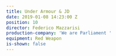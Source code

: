 ```yaml
---
title: Under Armour & JD
date: 2019-01-08 14:23:00 Z
position: 10
director: Federico Mazzarisi
production-company: 'We are Parliament '
equipment: Red Weapon
is-shown: false
---
```



